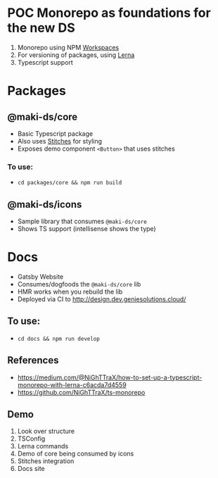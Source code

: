# POC Monorepo as foundations for the new DS

1. Monorepo using NPM [Workspaces](https://docs.npmjs.com/cli/v7/using-npm/workspaces)
2. For versioning of packages, using [Lerna](https://github.com/lerna/lerna)
3. Typescript support


# Packages

## @maki-ds/core
- Basic Typescript package
- Also uses [Stitches](https://stitches.dev/) for styling
- Exposes demo component `<Button>` that uses stitches


### To use:
- `cd packages/core && npm run build`

## @maki-ds/icons
- Sample library that consumes `@maki-ds/core` 
- Shows TS support (intellisense shows the type)


# Docs
- Gatsby Website
- Consumes/dogfoods the `@maki-ds/core` lib
- HMR works when you rebuild the lib
- Deployed via CI to http://design.dev.geniesolutions.cloud/

## To use:
- `cd docs && npm run develop`

## References
- https://medium.com/@NiGhTTraX/how-to-set-up-a-typescript-monorepo-with-lerna-c6acda7d4559
- https://github.com/NiGhTTraX/ts-monorepo

## Demo 

1. Look over structure
2. TSConfig
3. Lerna commands
4. Demo of core being consumed by icons
5. Stitches integration
6. Docs site
